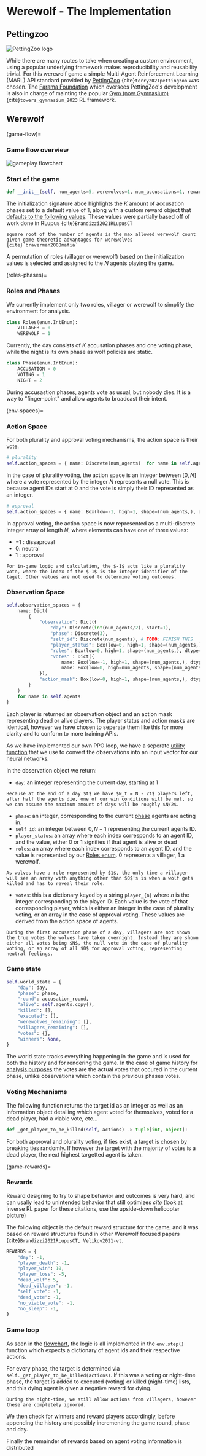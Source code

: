 # Werewolf - The Implementation

## Pettingzoo

![PettingZoo logo](https://pettingzoo.farama.org/_images/pettingzoo-text.png)

While there are many routes to take when creating a custom environment, using a popular underlying framework makes reproducibility and reusability trivial. For this werewolf game a simple Multi-Agent Reinforcement Learning (MARL) API standard provided by [PettingZoo](https://pettingzoo.farama.org/) {cite}`terry2021pettingzoo` was chosen. The [Farama Foundation](https://farama.org/) which oversees PettingZoo's development is also in charge of mainting the popular [Gym (now Gymnasium)](https://gymnasium.farama.org/) {cite}`towers_gymnasium_2023` RL framework.


## Werewolf

(game-flow)=
### Game flow overview

![gameplay flowchart](images/werewolf-flowchart.svg)

### Start of the game
```python
def __init__(self, num_agents=5, werewolves=1, num_accusations=1, rewards=REWARDS)
```

The initialization signature aboe highlights the $K$ amount of  accusation phases set to a default value of 1, along with 
a custom reward object that [defaults to the following values](game-rewards). These values were partially based off of work done in RLupus {cite}`Brandizzi2021RLupusCT`

```{note}
square root of the number of agents is the max allowed werewolf count given game theoretic advantages for werewolves {cite}`braverman2008mafia`
```

A permutation of roles (villager or werewolf) based on the initialization values is selected and assigned to the $N$ agents playing the game. 


(roles-phases)=
### Roles and Phases

We currently implement only two roles, villager or werewolf to simplify the environment for analysis.

```python
class Roles(enum.IntEnum):
    VILLAGER = 0
    WEREWOLF = 1
```

Currently, the day consists of $K$ accusation phases and one voting phase, while the night is its own phase as wolf policies are static.

```python
class Phase(enum.IntEnum):
    ACCUSATION = 0
    VOTING = 1
    NIGHT = 2
```

During accusastion phases, agents vote as usual, but nobody dies. It is a way to "finger-point" and allow agents to broadcast their intent.

(env-spaces)=
### Action Space
For both plurality and approval voting mechanisms, the action space is their vote.

```python
# plurality
self.action_spaces = { name: Discrete(num_agents)  for name in self.agents }
```

In the case of plurality voting, the action space is an integer between $[0,N]$ where a vote represented by the integer $N$ represents a null vote. This is because agent IDs start at $0$ and the vote is simply their ID represented as an integer.

```python
# approval
self.action_spaces = { name: Box(low=-1, high=1, shape=(num_agents,), dtype=int) for name in self.agents }
```

In approval voting, the action space is now represented as a multi-discrete integer array of length $N$, where elements can have one of three values:
- $-1$ : dissaproval
- $0$: neutral
- $1$ : approval

```{warning}
For in-game logic and calculation, the $-1$ acts like a plurality vote, where the index of the $-1$ is the integer identifier of the taget. Other values are not used to determine voting outcomes.
```

### Observation Space 

```python
self.observation_spaces = {
    name: Dict(
        {
            "observation": Dict({
                "day": Discrete(int(num_agents/2), start=1),
                "phase": Discrete(3),
                "self_id": Discrete(num_agents), # TODO: FINISH THIS
                "player_status": Box(low=0, high=1, shape=(num_agents,), dtype=bool),
                "roles": Box(low=0, high=1, shape=(num_agents,), dtype=int), 
                "votes" : Dict({
                    name: Box(low=-1, high=1, shape=(num_agents,), dtype=int) for name in self.agents}), # approval
                    name: Box(low=0, high=num_agents, shape=(num_agents,)) for name in self.agents}), # plurality
            }),
            "action_mask": Box(low=0, high=1, shape=(num_agents,), dtype=bool)
        }
    )
    for name in self.agents
}
```

Each player is returned an observation object and an action mask representing dead or alive players. The player status and action masks are identical, however we have chosen to seperate them like this for more clarity and to conform to more training APIs.

As we have implemented our own PPO loop, we have a seperate [utility function](convert-obs) that we use to convert the observations into an input vector for our neural networks.

In the observation object we return:
- `day`: an integer representing the current day, starting at $1$

```{note}
Because at the end of a day $t$ we have $N_t = N - 2t$ players left, after half the agents die, one of our win conditions will be met, so we can assume the maximum amount of days will be roughly $N/2$.
```

- `phase`: an integer, corresponding to the current [phase](roles-phases) agents are acting in.
- `self_id`: an integer between $0,N-1$ representing the current agents ID.
- `player_status`: an array where each index corresponds to an agent ID, and the value, either $0$ or $1$ signifies if that agent is alive or dead
- `roles`: an array where each index corresponds to an agent ID, and the value is represented by our [Roles enum](roles-phases). $0$ represents a villager, $1$ a werewolf.

```{note}
As wolves have a role represented by $1$, the only time a villager will see an array with anything other than $0$'s is when a wolf gets killed and has to reveal their role.
```

- `votes`: this is a dictionary keyed by a string `player_{n}` where $n$ is the integer corresponding to the player ID. Each value is the vote of that corresponding player, which is either an integer in the case of plurality voting, or an array in the case of approval voting. These values are derived from the action space of agents.

```{warning}
During the first accusation phase of a day, villagers are not shown the true votes the wolves have taken overnight. Instead they are shown either all votes being $N$, the null vote in the case of plurality voting, or an array of all $0$ for approval voting, representing neutral feelings.
```

### Game state

```python
self.world_state = {
    "day": day,
    "phase": phase,
    "round": accusation_round,
    "alive": self.agents.copy(),
    "killed": [],
    "executed": [],
    "werewolves_remaining": [],
    "villagers_remaining": [],
    "votes": {},
    "winners": None,
}
```

The world state tracks everything happening in the game and is used for both the history and for rendering the game. In the case of game history for [analysis purposes](game-analysis-methodology) the votes are the actual votes that occured in the current phase, unlike observations which contain the previous phases votes.

### Voting Mechanisms
The following function returns the target id as an integer as well as an information object detailing which agent voted for themselves, voted for a dead player, had a viable vote, etc...

```python
def _get_player_to_be_killed(self, actions) -> tuple[int, object]:
```

For both approval and plurality voting, if ties exist, a target is chosen by breaking ties randomly. If however the target with the majority of votes is a dead player, the next highest targetted agent is taken.


(game-rewards)=
### Rewards

Reward designing to try to shape behavior and outcomes is very hard, and can usally lead to unintended behavior that still optimizes *cite* (look at inverse RL paper for these citations, use the upside-down helicopter picture)

The following object is the default reward structure for the game, and it was based on reward structures found in other Werewolf focused papers {cite}`Brandizzi2021RLupusCT, Velikov2021-vt`.


```python
REWARDS = {
    "day": -1,
    "player_death": -1,
    "player_win": 10,
    "player_loss": -5,
    "dead_wolf": 5,
    "dead_villager": -1,
    "self_vote": -1,
    "dead_vote": -1,
    "no_viable_vote": -1,
    "no_sleep": -1,
}
```

### Game loop

As seen in the [flowchart](game-flow), the logic is all implemented in the `env.step()` function which expects a dictionary of agent ids and their respective actions.

For every phase, the target is determined via `self._get_player_to_be_killed(actions)`. If this was a voting or night-time phase, the target is added to executed (voting) or killed (night-time) lists, and this dying agent is given a negative reward for dying.

```{warning}
During the night-time, we still allow actions from villagers, however these are completely ignored. 
```

We then check for winners and reward players accordingly, before appending the history and possibly incrementing the game round, phase and day. 

Finally the remainder of rewards based on agent voting information is distributed